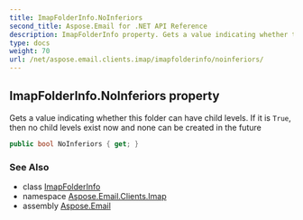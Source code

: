 ```yaml
---
title: ImapFolderInfo.NoInferiors
second_title: Aspose.Email for .NET API Reference
description: ImapFolderInfo property. Gets a value indicating whether this folder can have child levels. If it is True then no child levels exist now and none can be created in the future
type: docs
weight: 70
url: /net/aspose.email.clients.imap/imapfolderinfo/noinferiors/
---
```

## ImapFolderInfo.NoInferiors property

Gets a value indicating whether this folder can have child levels. If it is `True`, then no child levels exist now and none can be created in the future

```csharp
public bool NoInferiors { get; }
```

### See Also

* class [ImapFolderInfo](../)
* namespace [Aspose.Email.Clients.Imap](../../imapfolderinfo/)
* assembly [Aspose.Email](../../../)


